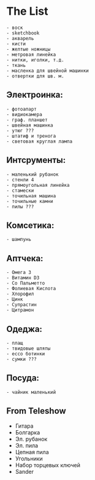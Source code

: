 

# The List #

    - воск
    - sketchbook
    - акварель
    - кисти
    - желтые ножницы
    - метровая линейка
    - нитки, иголки, т.д.
    - ткань
    - масленка для швейной машинки
    - отвертки для шв. м.

## Электроинка: ##

    - фотоапарт
    - видиокамера
    - граф. планшет
    - швейная машинка
    - утюг ???
    - штатиф и тренога
    - световая круглая лампа

## Интсрументы: ##

    - маленький рубанок
    - стенли 4
    - прямоугольная линейка
    - стамески
    - точильная машина
    - точильные камни
    - пилы ???

## Комсетика: ##

    - шампунь

## Аптчека: ##

    - Омега 3
    - Витамин D3
    - Со Пальметто
    - Фолиевая Кислота
    - Хлорофил
    - Цинк
    - Супрастин
    - Цитрамон

## Одеджа: ##

    - плащ
    - твидовые шляпы
    - ecco ботинки
    - сумки ???

## Посуда: ##

    - чайник маленький


## From Teleshow

- Гитара
- Болгарка
- Эл. рубанок
- Эл. пила
- Цепная пила
- Угольники
- Набор торцевых ключей
- Sander

